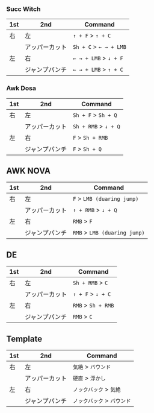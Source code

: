 

### Succ Witch

| 1st | 2nd | Command |
| --- | --- | --- |
| 右 | 左 | `↑ + F` > `↑ + C` |
|  | アッパーカット | `Sh + C` > `← → + LMB` |
| 左 | 右 | `← → + LMB` > `↓ + F` |
|  | ジャンプパンチ | `← → + LMB` > `↑ + C` |

### Awk Dosa

| 1st | 2nd | Command |
| --- | --- | --- |
| 右 | 左 | `Sh + F` > `Sh + Q` |
|  | アッパーカット | `Sh + RMB` > `↓ + Q` |
| 左 | 右 | `F` > `Sh + RMB` |
|  | ジャンプパンチ | `F` > `Sh + Q` |

## AWK NOVA

| 1st | 2nd | Command |
| --- | --- | --- |
| 右 | 左 | `F` > `LMB (duaring jump)` |
|  | アッパーカット | `↑ + RMB` > `↓ + Q` |
| 左 | 右 | `RMB` > `F` |
|  | ジャンプパンチ | `RMB` > `LMB (duaring jump)` |

## DE

| 1st | 2nd | Command |
| --- | --- | --- |
| 右 | 左 | `Sh + RMB` > `C` |
|  | アッパーカット | `↑ + F` > `↓ + C` |
| 左 | 右 | `RMB` > `Sh + RMB` |
|  | ジャンプパンチ | `RMB` > `C` |


## Template
| 1st | 2nd | Command |
| --- | --- | --- |
| 右 | 左 | `気絶` > `バウンド` |
|  | アッパーカット | `硬直` > `浮かし` |
| 左 | 右 | `ノックバック` > `気絶` |
|  | ジャンプパンチ | `ノックバック` > `バウンド` |

